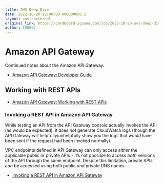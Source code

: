 ```yaml
---
title: AWS Deep Dive
date: 2022-10-20 12:00:00.000000000 Z
layout: post-external
original_link: https://cardboard-iguana.com/log/2022-10-20-aws-deep-dive.html
author: 100007
---
```


# Amazon API Gateway

Continued notes about the Amazon API Gateway.

- [Amazon API Gateway: Developer Guide](https://docs.aws.amazon.com/apigateway/latest/developerguide/welcome.html)

## Working with REST APIs

- [Amazon API Gateway: Working with REST APIs](https://docs.aws.amazon.com/apigateway/latest/developerguide/apigateway-rest-api.html)

### Invoking a REST API in Amazon API Gateway

While testing an API from the API Gateway console actually invokes the API (as would be expected), it does _not_ generate CloudWatch logs (though the API Gateway will helpfully/unhelpfully show you the logs that _would_ have been sent if the request had been invoked normally).

VPC endpoints defined in API Gateway can only access _either_ the applicable public _or_ private APIs - it’s not possible to access _both_ versions of the API through the same endpoint. Despite this limitation, private APIs _can_ be accessed using both public _and_ private DNS names.

- [Invoking a REST API in Amazon API Gateway](https://docs.aws.amazon.com/apigateway/latest/developerguide/how-to-call-api.html)
